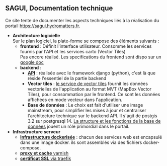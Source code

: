 ## SAGUI, Documentation technique

Ce site tente de documenter les aspects techniques liés à la réalisation du portail https://sagui.hydromatters.fr.

- **Architecture logicielle** \
Sur le plan logiciel, la plate-forme se compose des éléments suivants : 
  - **frontend** : Définit l'interface utilisateur. Consomme les services fournis par l'API et les services carto (Vector Tiles)\
  Pas encore réalisé. Les specifications du frontend sont dispo sur un [google doc](https://docs.google.com/document/d/1iTiXR6rnwC8uMJZPxX2lJjaUmzmbpoHbxUw-AYLWJVc/edit#)
  - **backend** :
    - [**API**](software-architecture/api.md) : réalisée avec le framework django (python), c'est là que réside l'essentiel de la partie backend
    - **Vector tiles** : [le service de vector tiles](software-architecture/vt.md) fournit les données vectorielles de l'application au format MVT (MapBox Vector Tiles), pour consommation par le frontend. Ce sont les données affichées en mode vecteur dans l'application.
    - **Base de données** : Le choix est fait d'utiliser une image mainstream, pour simplifier les mises à jour et centraliser l'architecture technique sur le backend API. Il s'agit de postgis 3.2 sur postgresql 14. [La structure et les fonctions de la base de données](software-architecture/db.md) jouent un rôle primordial dans le portail.
- **Infrastructure serveur**
  - [**Infrastructure dockerisée**](server-infrastructure/docker.md)  : chacun des services web est encapsulé dans une image docker. ils sont assemblés via des fichiers docker-compose.
  - [**proxy et cache** varnish](server-infrastructure/varnish-proxy.md) 
  - [**certificat SSL** via traefik](server-infrastructure/traefik-proxy-and-ssl-termination.md) 

